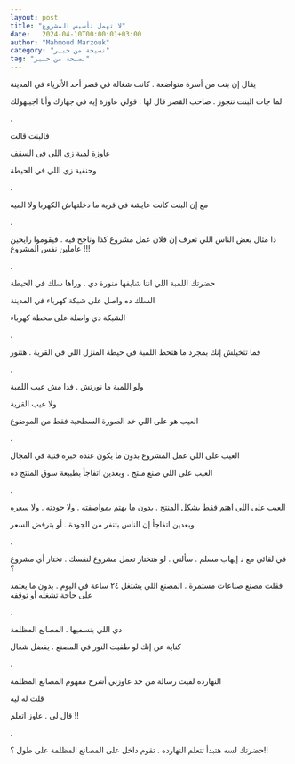 ```yaml
---
layout: post
title: "لا تهمل تأسيس المشروع"
date:   2024-04-10T00:00:01+03:00
author: "Mahmoud Marzouk"
category: "نصيحة من خبير"
tag: "نصيحة من خبير"
---
```



يقال إن بنت من أسرة متواضعة . كانت شغالة في قصر أحد
الأثرياء في المدينة

لما جات البنت تتجوز . صاحب القصر قال لها . قولي عاوزة
إيه في جهازك وأنا اجيبهولك

.

فالبنت قالت

عاوزة لمبة زي اللي في السقف

وحنفية زي اللي في الحيطة

.

مع إن البنت كانت عايشة في قرية ما دخلتهاش الكهربا ولا
الميه

.

دا مثال بعض الناس اللي تعرف إن فلان عمل مشروع كذا وناجح
فيه . فيقوموا رايحين عاملين نفس المشروع !!!

.

حضرتك اللمبة اللي انتا شايفها منورة دي . وراها سلك في
الحيطة

السلك ده واصل على شبكة كهرباء في المدينة

الشبكة دي واصلة على محطة كهرباء

.

فما تتخيلش إنك بمجرد ما هتحط اللمبة في حيطة المنزل اللي
في القرية . هتنور

.

ولو اللمبة ما نورتش . فدا مش عيب اللمبة

ولا عيب القرية

العيب هو على اللي خد الصورة السطحية فقط من
الموضوع

.

العيب على اللي عمل المشروع بدون ما يكون عنده خبرة فنية
في المجال

العيب على اللي صنع منتج . وبعدين اتفاجأ بطبيعة سوق
المنتج ده

.

العيب على اللي اهتم فقط بشكل المنتج . بدون ما يهتم
بمواصفته . ولا جودته . ولا سعره

وبعدين اتفاجأ إن الناس بتنفر من الجودة . أو بترفض
السعر

.

في لقائي مع د إيهاب مسلم . سألني . لو هتختار تعمل مشروع
لنفسك . تختار أي مشروع ؟

فقلت مصنع صناعات مستمرة . المصنع اللي يشتغل ٢٤ ساعة في
اليوم . بدون ما يعتمد على حاجة تشغله أو توقفه

.

دي اللي بنسميها . المصانع المظلمة

كناية عن إنك لو طفيت النور في المصنع . يفضل شغال

.

النهارده لقيت رسالة من حد عاوزني أشرح مفهوم المصانع
المظلمة

قلت له ليه

قال لي . عاوز اتعلم !!

.

حضرتك لسه هتبدأ تتعلم النهارده . تقوم داخل على المصانع
المظلمة على طول ؟!!
